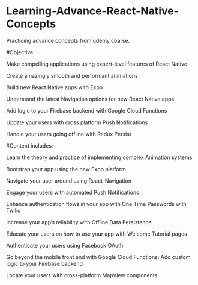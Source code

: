 # Learning-Advance-React-Native-Concepts
Practicing advance concepts from udemy coarse.

#Objective: 

Make compelling applications using expert-level features of React Native

Create amazingly smooth and performant animations

Build new React Native apps with Expo

Understand the latest Navigation options for new React Native apps

Add logic to your Firebase backend with Google Cloud Functions

Update your users with cross platform Push Notifications

Handle your users going offline with Redux Persist

#Content includes: 

Learn the theory and practice of implementing complex Animation systems

Bootstrap your app using the new Expo platform

Navigate your user around using React-Navigation

Engage your users with automated Push Notifications

Enhance authentication flows in your app with One Time Passwords with Twilio

Increase your app’s reliability with Offline Data Persistence

Educate your users on how to use your app with Welcome Tutorial pages

Authenticate your users using Facebook OAuth

Go beyond the mobile front end with Google Cloud Functions: Add custom logic to your Firebase backend

Locate your users with cross-platform MapView components


